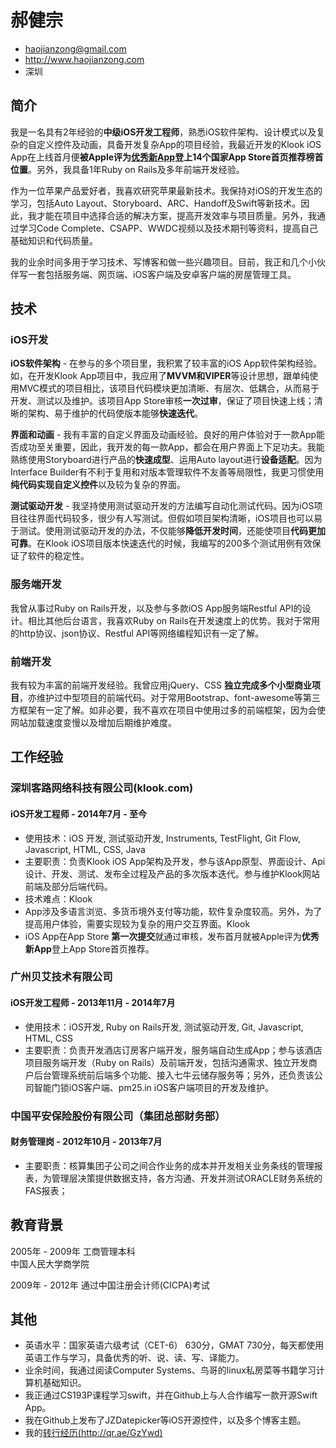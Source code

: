 # 郝健宗

 * <haojianzong@gmail.com>
 * <http://www.haojianzong.com>
 * 深圳

## 简介

我是一名具有2年经验的**中级iOS开发工程师**，熟悉iOS软件架构、设计模式以及复杂的自定义控件及动画，具备开发复杂App的项目经验，我最近开发的Klook
iOS
App在上线首月便**被Apple评为[优秀新App](https://www.appannie.com/apps/ios/app/klook/features)**登上14个国家App Store首页推荐**榜首位置**。另外，我具备1年Ruby on Rails及多年前端开发经验。

作为一位苹果产品爱好者，我喜欢研究苹果最新技术。我保持对iOS的开发生态的学习，包括Auto
Layout、Storyboard、ARC、Handoff及Swift等新技术。因此，我才能在项目中选择合适的解决方案，提高开发效率与项目质量。另外，我通过学习Code Complete、CSAPP、WWDC视频以及技术期刊等资料，提高自己基础知识和代码质量。

我的业余时间多用于学习技术、写博客和做一些兴趣项目。目前，我正和几个小伙伴写一套包括服务端、网页端、iOS客户端及安卓客户端的房屋管理工具。

## 技术

### iOS开发

**iOS软件架构** - 在参与的多个项目里，我积累了较丰富的iOS App软件架构经验。如，在开发Klook App项目中，我应用了**MVVM和VIPER**等设计思想，跟单纯使用MVC模式的项目相比，该项目代码模块更加清晰、有层次、低耦合，从而易于开发、测试以及维护。该项目App Store审核**一次过审**，保证了项目快速上线；清晰的架构、易于维护的代码使版本能够**快速迭代**。

**界面和动画** - 我有丰富的自定义界面及动画经验。良好的用户体验对于一款App能否成功至关重要，因此，我开发的每一款App，都会在用户界面上下足功夫。我能熟练使用Storyboard进行产品的**快速成型**、运用Auto layout进行**设备适配**。因为Interface Builder有不利于复用和对版本管理软件不友善等局限性，我更习惯使用**纯代码实现自定义控件**以及较为复杂的界面。

**测试驱动开发** -
我坚持使用测试驱动开发的方法编写自动化测试代码。因为iOS项目往往界面代码较多，很少有人写测试。但假如项目架构清晰，iOS项目也可以易于测试。使用测试驱动开发的办法，不仅能够**降低开发时间**，还能使项目**代码更加可靠**。在Klook iOS项目版本快速迭代的时候，我编写的200多个测试用例有效保证了软件的稳定性。

### 服务端开发 ###

我曾从事过Ruby on Rails开发，以及参与多款iOS App服务端Restful API的设计。相比其他后台语言，我喜欢Ruby on Rails在开发速度上的优势。我对于常用的http协议、json协议、Restful API等网络编程知识有一定了解。

### 前端开发

我有较为丰富的前端开发经验。我曾应用jQuery、CSS **独立完成多个小型商业项目**，亦维护过中型项目的前端代码。对于常用Bootstrap、font-awesome等第三方框架有一定了解。如非必要，我不喜欢在项目中使用过多的前端框架，因为会使网站加载速度变慢以及增加后期维护难度。

## 工作经验

### 深圳客路网络科技有限公司(klook.com)

#### iOS开发工程师 - 2014年7月 - 至今

 * 使用技术：iOS 开发, 测试驱动开发, Instruments, TestFlight,  Git Flow, Javascript, HTML, CSS, Java
 * 主要职责：负责Klook iOS App架构及开发，参与该App原型、界面设计、Api设计、开发、测试、发布全过程及产品的多次版本迭代。参与维护Klook网站前端及部分后端代码。
 * 技术难点：Klook
 * App涉及多语言浏览、多货币境外支付等功能，软件复杂度较高。另外，为了提高用户体验，需要实现较为复杂的用户交互界面。Klook
 * iOS App在App Store **第一次提交**就通过审核，发布首月就被Apple评为**优秀新App**登上App Store首页推荐。

### 广州贝艾技术有限公司 

#### iOS开发工程师 - 2013年11月 - 2014年7月

 * 使用技术：iOS开发, Ruby on Rails开发, 测试驱动开发, Git, Javascript, HTML, CSS
 * 主要职责：负责开发酒店订房客户端开发，服务端自动生成App；参与该酒店项目服务端开发（Ruby on Rails）及前端开发，包括沟通需求、独立开发商户后台管理系统前后端多个功能、接入七牛云储存服务等；另外，还负责该公司智能门锁iOS客户端、pm25.in iOS客户端项目的开发及维护。

### 中国平安保险股份有限公司（集团总部财务部）

#### 财务管理岗 - 2012年10月 - 2013年7月

 * 主要职责：核算集团子公司之间合作业务的成本并开发相关业务条线的管理报表，为管理层决策提供数据支持，各方沟通、开发并测试ORACLE财务系统的FAS报表； 

## 教育背景

2005年 - 2009年 工商管理本科<br/>
中国人民大学商学院<br />

2009年 - 2012年 通过中国注册会计师(CICPA)考试

## 其他
 * 英语水平：国家英语六级考试（CET-6） 630分，GMAT 730分，每天都使用英语工作与学习，具备优秀的听、说、读、写、译能力。
 * 业余时间，我通过阅读Computer Systems、鸟哥的linux私房菜等书籍学习计算机基础知识。
 * 我正通过CS193P课程学习swift，并在Github上与人合作编写一款开源Swift App。
 * 我在Github上发布了JZDatepicker等iOS开源控件，以及多个博客主题。
 * 我的[转行经历(http://qr.ae/GzYwd)](http://qr.ae/GzYwd)
